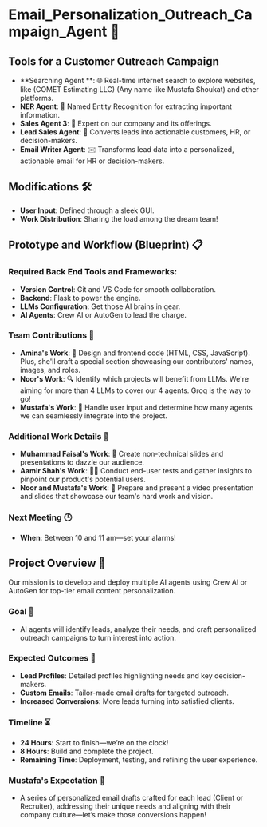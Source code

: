 # Email_Personalization_Outreach_Campaign_Agent 🚀

## Tools for a Customer Outreach Campaign

- **Searching Agent **: 🌐 Real-time internet search to explore websites, like (COMET Estimating LLC) (Any name like Mustafa Shoukat) and other platforms.
- **NER Agent**: 🧠 Named Entity Recognition for extracting important information.
- **Sales Agent 3**: 💼 Expert on our company and its offerings.
- **Lead Sales Agent**: 🎯 Converts leads into actionable customers, HR, or decision-makers.
- **Email Writer Agent**: ✉️ Transforms lead data into a personalized, actionable email for HR or decision-makers.

## Modifications 🛠️

- **User Input**: Defined through a sleek GUI.
- **Work Distribution**: Sharing the load among the dream team!

## Prototype and Workflow (Blueprint) 📋

### Required Back End Tools and Frameworks:

- **Version Control**: Git and VS Code for smooth collaboration.
- **Backend**: Flask to power the engine.
- **LLMs Configuration**: Get those AI brains in gear.
- **AI Agents**: Crew AI or AutoGen to lead the charge.

### Team Contributions 🤝

- **Amina's Work**: 🎨 Design and frontend code (HTML, CSS, JavaScript). Plus, she'll craft a special section showcasing our contributors' names, images, and roles.
- **Noor's Work**: 🔍 Identify which projects will benefit from LLMs. We're aiming for more than 4 LLMs to cover our 4 agents. Groq is the way to go!
- **Mustafa's Work**: 🧩 Handle user input and determine how many agents we can seamlessly integrate into the project.

### Additional Work Details 🔧

- **Muhammad Faisal's Work**: 🎤 Create non-technical slides and presentations to dazzle our audience.
- **Aamir Shah's Work**: 🕵️‍♂️ Conduct end-user tests and gather insights to pinpoint our product's potential users.
- **Noor and Mustafa's Work**: 🎥 Prepare and present a video presentation and slides that showcase our team's hard work and vision.

### Next Meeting 🕒

- **When**: Between 10 and 11 am—set your alarms!

## Project Overview 🧩

Our mission is to develop and deploy multiple AI agents using Crew AI or AutoGen for top-tier email content personalization.

### Goal 🎯

- AI agents will identify leads, analyze their needs, and craft personalized outreach campaigns to turn interest into action.

### Expected Outcomes 🚀

- **Lead Profiles**: Detailed profiles highlighting needs and key decision-makers.
- **Custom Emails**: Tailor-made email drafts for targeted outreach.
- **Increased Conversions**: More leads turning into satisfied clients.

### Timeline ⏳

- **24 Hours**: Start to finish—we’re on the clock!
- **8 Hours**: Build and complete the project.
- **Remaining Time**: Deployment, testing, and refining the user experience.

### Mustafa's Expectation 🎯

- A series of personalized email drafts crafted for each lead (Client or Recruiter), addressing their unique needs and aligning with their company culture—let’s make those conversions happen!
